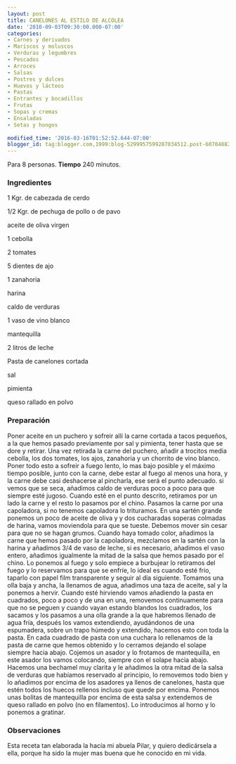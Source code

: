 ```yaml
---
layout: post
title: CANELONES AL ESTILO DE ALCOLEA
date: '2010-09-03T09:30:00.000-07:00'
categories:
- Carnes y derivados
- Mariscos y moluscos
- Verduras y legumbres
- Pescados
- Arroces
- Salsas
- Postres y dulces
- Huevos y lácteos
- Pastas
- Entrantes y bocadillos
- Frutas
- Sopas y cremas
- Ensaladas
- Setas y hongos
 
modified_time: '2016-03-16T01:52:52.644-07:00'
blogger_id: tag:blogger.com,1999:blog-5299957599287034512.post-607048826470116430
---
```


Para 8 personas.
<b>Tiempo</b> 240 minutos.

<h3>Ingredientes</h3>

1 Kgr. de cabezada de cerdo

1/2 Kgr. de pechuga de pollo o de pavo

aceite de oliva virgen

1 cebolla

2 tomates

5 dientes de ajo

1 zanahoria

harina

caldo de verduras

1 vaso de vino blanco

mantequilla

2 litros de leche

Pasta de canelones cortada

sal

pimienta

queso rallado en polvo

<h3>Preparación</h3>

Poner aceite en un puchero y sofreir allí la carne cortada a tacos pequeños, a la que hemos pasado previamente por sal y pimienta, tener hasta que se dore y retirar. Una vez retirada la carne del puchero, añadir a trocitos media cebolla, los dos tomates, los ajos, zanahoria y un chorrito de vino blanco. Poner todo esto a sofreir a fuego lento, lo mas bajo posible y el máximo tiempo posible, junto con la carne, debe estar al fuego al menos una hora, y la carne debe casi deshacerse al pincharla, ese será el punto adecuado. si vemos que se seca, añadimos caldo de verduras poco a poco para que siempre esté jugoso. Cuando esté en el punto descrito, retiramos por un lado la carne y el resto lo pasamos por el chino. Pasamos la carne por una capoladora, si no tenemos capoladora lo trituramos. En una sartén grande ponemos un poco de aceite de oliva y y dos cucharadas soperas colmadas de harina, vamos moviendola para que se tueste. Debemos mover sin cesar para que no se hagan grumos. Cuando haya tomado color, añadimos la carne que hemos pasado por la capoladora, mezclamos en la sartén con la harina y añadimos 3/4 de vaso de leche, si es necesario, añadimos el vaso entero, añadimos igualmente la mitad de la salsa que hemos pasado por el chino. Lo ponemos al fuego y solo empiece a burbujear lo retiramos del fuego y lo reservamos para que se enfríe, lo ideal es cuando esté frío, taparlo con papel film transparente y seguir al día siguiente. Tomamos una olla baja y ancha, la llenamos de agua, añadimos una taza de aceite, sal y la ponemos a hervir. Cuando esté hirviendo vamos añadiendo la pasta en cuadrados, poco a poco y de una en una, removemos continuamente para que no se peguen y cuando vayan estando blandos los cuadrados, los sacamos y los pasamos a una olla grande a la que habremos llenado de agua fría, después los vamos extendiendo, ayudándonos de una espumadera, sobre un trapo húmedo y extendido, hacemos esto con toda la pasta. En cada cuadrado de pasta con una cuchara lo rellenamos de la pasta de carne que hemos obtenido y lo cerramos dejando el solape siempre hacia abajo. Cojemos un asador y lo frotamos de mantequilla, en este asador los vamos colocando, siempre con el solape hacia abajo. Hacemos una bechamel muy clarita y le añadimos la otra mitad de la salsa de verduras que habíamos reservado al principio, lo removemos todo bien y lo añadimos por encima de los asadores ya llenos de canelones, hasta que estén todos los huecos rellenos incluso que quede por encima. Ponemos unas bolitas de mantequilla por encima de esta salsa y extendemos de queso rallado en polvo (no en filamentos). Lo introducimos al horno y lo ponemos a gratinar.

<h3>Observaciones</h3>

Esta receta tan elaborada la hacía mi abuela Pilar, y quiero dedicársela a ella, porque ha sido la mujer mas buena que he conocido en mi vida.


